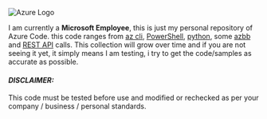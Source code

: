 ![Azure Logo](https://pbs.twimg.com/profile_images/1067813666160992256/Dxku3JcZ_200x200.jpg)

I am currently a **Microsoft Employee**, this is just my personal repository of Azure Code. this code ranges from 
[az cli](https://docs.microsoft.com/en-us/cli/azure/?view=azure-cli-latest), [PowerShell](https://docs.microsoft.com/en-us/powershell/azure/overview?view=azps-1.4.0), [python](https://docs.microsoft.com/en-us/python/azure/?view=azure-python), some [azbb](https://github.com/mspnp/template-building-blocks/wiki) and [REST API](https://docs.microsoft.com/en-us/rest/api/azure/) calls. This collection will grow over time and if you are not seeing it yet, it simply means I am testing, i try to get the code/samples as accurate as possible.

#### _**DISCLAIMER:**_ 
This code must be tested before use and modified or rechecked as per your company / business / personal standards.


